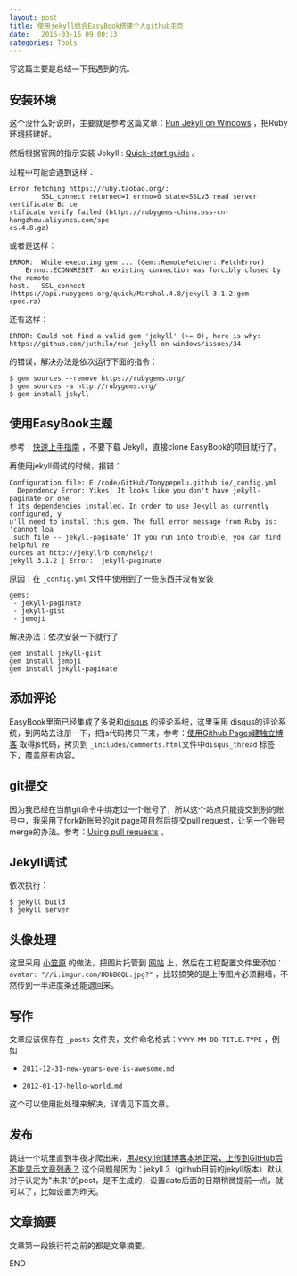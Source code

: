 ```yaml
---
layout: post
title: 使用jekyll结合EasyBook搭建个人github主页
date:   2016-03-16 09:00:13
categories: Tools
---
```

写这篇主要是总结一下我遇到的坑。

## 安装环境

这个没什么好说的，主要就是参考这篇文章：[Run Jekyll on Windows](http://jekyll-windows.juthilo.com/1-ruby-and-devkit/) ，把Ruby环境搭建好。

然后根据官网的指示安装 Jekyll : [Quick-start guide](http://jekyllrb.com/docs/quickstart/ "Title") 。

过程中可能会遇到这样：

```
Error fetching https://ruby.taobao.org/:
        SSL_connect returned=1 errno=0 state=SSLv3 read server certificate B: ce
rtificate verify failed (https://rubygems-china.oss-cn-hangzhou.aliyuncs.com/spe
cs.4.8.gz)
```

或者是这样：

```
ERROR:  While executing gem ... (Gem::RemoteFetcher::FetchError)
    Errno::ECONNRESET: An existing connection was forcibly closed by the remote
host. - SSL_connect (https://api.rubygems.org/quick/Marshal.4.8/jekyll-3.1.2.gem
spec.rz)
```

还有这样：

```
ERROR: Could not find a valid gem 'jekyll' (>= 0), here is why:
https://github.com/juthilo/run-jekyll-on-windows/issues/34
```

的错误，解决办法是依次运行下面的指令：

```
$ gem sources --remove https://rubygems.org/
$ gem sources -a http://rubygems.org/
$ gem install jekyll
```

## 使用EasyBook主题

参考：[快速上手指南](https://github.com/laobubu/jekyll-theme-EasyBook/wiki/%E5%BF%AB%E9%80%9F%E4%B8%8A%E6%89%8B%E6%8C%87%E5%8D%97 "Title") ，不要下载 Jekyll，直接clone EasyBook的项目就行了。

再使用jekyll调试的时候，报错：

```
Configuration file: E:/code/GitHub/Tonypepelu.github.io/_config.yml
  Dependency Error: Yikes! It looks like you don't have jekyll-paginate or one
f its dependencies installed. In order to use Jekyll as currently configured, y
u'll need to install this gem. The full error message from Ruby is: 'cannot loa
 such file -- jekyll-paginate' If you run into trouble, you can find helpful re
ources at http://jekyllrb.com/help/!
jekyll 3.1.2 | Error:  jekyll-paginate
```

原因：在 `_config.yml` 文件中使用到了一些东西并没有安装

```
gems:
 - jekyll-paginate
 - jekyll-gist
 - jemoji
```

解决办法：依次安装一下就行了

```
gem install jekyll-gist
gem install jemoji
gem install jekyll-paginate
```

## 添加评论

EasyBook里面已经集成了多说和[disqus](https://disqus.com/home/explore/ "Title") 的评论系统，这里采用 disqus的评论系统，到网站去注册一下，把js代码拷贝下来，参考：[使用Github Pages建独立博客](http://beiyuu.com/github-pages/ "Title") 取得js代码，拷贝到 `_includes/comments.html`文件中`disqus_thread` 标签下，覆盖原有内容。

## git提交

因为我已经在当前git命令中绑定过一个账号了，所以这个站点只能提交到别的账号中，我采用了fork新账号的git page项目然后提交pull request，让另一个账号merge的办法。参考：[Using pull requests](https://help.github.com/articles/using-pull-requests/ "Title") 。

## Jekyll调试

依次执行：

```
$ jekyll build
$ jekyll server
```

## 头像处理

这里采用 [小笠原](https://github.com/yaqinking "Title") 的做法，把图片托管到 [网站](http://imgur.com/) 上，然后在工程配置文件里添加： `avatar: "//i.imgur.com/DDbB8QL.jpg?"`  ，比较搞笑的是上传图片必须翻墙，不然传到一半进度条还能退回来。

## 写作

文章应该保存在 `_posts` 文件夹，文件命名格式：`YYYY-MM-DD-TITLE.TYPE` ，例如：

* `2011-12-31-new-years-eve-is-awesome.md` 

* `2012-01-17-hello-world.md`

这个可以使用批处理来解决，详情见下篇文章。

## 发布

跳进一个坑里直到半夜才爬出来，[用Jekyll创建博客本地正常，上传到GitHub后不能显示文章列表？](https://segmentfault.com/q/1010000004584816/a-1020000004586702 "Title")  这个问题是因为：jekyll 3（github目前的jekyll版本）默认对于认定为"未来"的post，是不生成的，设置date后面的日期稍微提前一点，就可以了，比如设置为昨天。

## 文章摘要

文章第一段换行符之前的都是文章摘要。

END